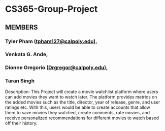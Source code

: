 # CS365-Group-Project
## MEMBERS
###             Tyler Pham (tpham127@calpoly.edu), 
###             Venkata G. Ande, 
###             Dionne Gregorio (Drgregor@calpoly.edu), 
###             Taran Singh


Description: This Project will create a movie watchlist platform where users can add movies they want to watch later. The platform provides metrics on the added movies such as the title, director, year of release, genre, and user ratings etc. With this, users would be able to create accounts that allow them to save movies they watched, create comments, rate movies, and receive personalized recommendations for different movies to watch based off their history. 
